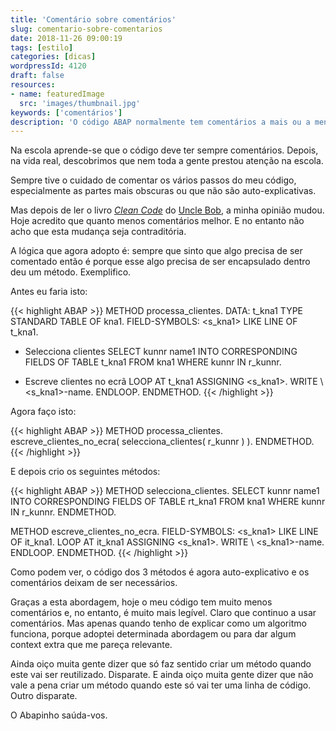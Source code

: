 ```yaml
---
title: 'Comentário sobre comentários'
slug: comentario-sobre-comentarios
date: 2018-11-26 09:00:19
tags: [estilo]
categories: [dicas]
wordpressId: 4120
draft: false
resources:
- name: featuredImage
  src: 'images/thumbnail.jpg'
keywords: ['comentários']
description: 'O código ABAP normalmente tem comentários a mais ou a menos. Neste artigo explico a regra que uso para decidir quando usar comentários.'
---
```

Na escola aprende-se que o código deve ter sempre comentários. Depois, na vida real, descobrimos que nem toda a gente prestou atenção na escola.

Sempre tive o cuidado de comentar os vários passos do meu código, especialmente as partes mais obscuras ou que não são auto-explicativas.

Mas depois de ler o livro _[Clean Code][1]_ do [Uncle Bob][2], a minha opinião mudou. Hoje acredito que quanto menos comentários melhor. E no entanto não acho que esta mudança seja contraditória.

<!--more-->

A lógica que agora adopto é: sempre que sinto que algo precisa de ser comentado então é porque esse algo precisa de ser encapsulado dentro deu um método. Exemplifico.

Antes eu faria isto:

{{< highlight ABAP >}}
METHOD processa_clientes.
  DATA: t_kna1 TYPE STANDARD TABLE OF kna1.
  FIELD-SYMBOLS: <s_kna1> LIKE LINE OF t_kna1.

* Selecciona clientes
  SELECT kunnr name1
    INTO CORRESPONDING FIELDS OF TABLE t_kna1
    FROM kna1
    WHERE kunnr IN r_kunnr.

* Escreve clientes no ecrã
  LOOP AT t_kna1 ASSIGNING <s_kna1>.
    WRITE \ <s_kna1>-name.
  ENDLOOP.
ENDMETHOD.
{{< /highlight >}}

Agora faço isto:

{{< highlight ABAP >}}
METHOD processa_clientes.
  escreve_clientes_no_ecra( selecciona_clientes( r_kunnr ) ).
ENDMETHOD.
{{< /highlight >}}

E depois crio os seguintes métodos:

{{< highlight ABAP >}}
METHOD selecciona_clientes.
  SELECT kunnr name1
    INTO CORRESPONDING FIELDS OF TABLE rt_kna1
    FROM kna1
    WHERE kunnr IN r_kunnr.
ENDMETHOD.

METHOD escreve_clientes_no_ecra.
  FIELD-SYMBOLS: <s_kna1> LIKE LINE OF it_kna1.
  LOOP AT it_kna1 ASSIGNING <s_kna1>.
    WRITE \ <s_kna1>-name.
  ENDLOOP.
ENDMETHOD.
{{< /highlight >}}

Como podem ver, o código dos 3 métodos é agora auto-explicativo e os comentários deixam de ser necessários.

Graças a esta abordagem, hoje o meu código tem muito menos comentários e, no entanto, é muito mais legível. Claro que continuo a usar comentários. Mas apenas quando tenho de explicar como um algoritmo funciona, porque adoptei determinada abordagem ou para dar algum context extra que me pareça relevante.

Ainda oiço muita gente dizer que só faz sentido criar um método quando este vai ser reutilizado. Disparate. E ainda oiço muita gente dizer que não vale a pena criar um método quando este só vai ter uma linha de código. Outro disparate.

O Abapinho saúda-vos.

   [1]: https://www.goodreads.com/book/show/3735293-clean-code
   [2]: https://en.wikipedia.org/wiki/Robert_C._Martin
